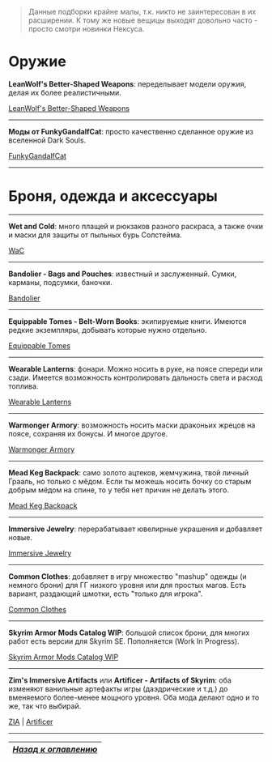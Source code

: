 > Данные подборки крайне малы, т.к. никто не заинтересован в их расширении. К тому же новые вещицы выходят довольно часто - просто смотри новинки Нексуса.

# Оружие

**LeanWolf's Better-Shaped Weapons**: переделывает модели оружия, делая их более реалистичными.

[LeanWolf's Better-Shaped Weapons](https://www.nexusmods.com/skyrimspecialedition/mods/2017)

------

**Моды от FunkyGandalfCat**: просто качественно сделанное оружие из вселенной Dark Souls.

[FunkyGandalfCat](https://www.nexusmods.com/skyrimspecialedition/users/31528195/?tab=user+files)

------

# Броня, одежда и аксессуары

------

**Wet and Cold**: много плащей и рюкзаков разного раскраса, а также очки и маски для защиты от пыльных бурь Солстейма.

[WaC](https://www.nexusmods.com/skyrimspecialedition/mods/644)

------

**Bandolier - Bags and Pouches**: известный и заслуженный. Сумки, карманы, подсумки, баночки.

[Bandolier](https://www.nexusmods.com/skyrimspecialedition/mods/2417)

------

**Equippable Tomes - Belt-Worn Books**: экипируемые книги. Имеются редкие экземпляры, добывать которые нужно отдельно.

[Equippable Tomes](https://www.nexusmods.com/skyrimspecialedition/mods/157)

------

**Wearable Lanterns**: фонари. Можно носить в руке, на поясе спереди или сзади. Имеется возможность контролировать дальность света и расход топлива.

[Wearable Lanterns](https://www.nexusmods.com/skyrimspecialedition/mods/7560)

------

**Warmonger Armory**: возможность носить маски драконьих жрецов на поясе, сохраняя их бонусы. И многое другое.

[Warmonger Armory](https://www.nexusmods.com/skyrimspecialedition/mods/4956)

------

**Mead Keg Backpack**: само золото ацтеков, жемчужина, твой личный Грааль, но только с мёдом. Если ты можешь носить бочку со старым добрым мёдом на спине, то у тебя нет причин не делать этого.

[Mead Keg Backpack](https://www.nexusmods.com/skyrimspecialedition/mods/3276)

------

**Immersive Jewelry**: перерабатывает ювелирные украшения и добавляет новые.

[Immersive Jewelry](https://www.nexusmods.com/skyrimspecialedition/mods/5336)

------

**Common Clothes**: добавляет в игру множество "mashup" одежды (и немного брони) для ГГ низкого уровня или для простых магов. Есть вариант, раздающий шмотки, есть "только для игрока".

[Common Clothes](https://www.nexusmods.com/skyrimspecialedition/mods/5063)

------

**Skyrim Armor Mods Catalog WIP**: большой список брони, для многих работ есть версии для Skyrim SE. Пополняется (Work In Progress).

[Skyrim Armor Mods Catalog WIP](https://docs.google.com/spreadsheets/d/14O01_ceGGbzXhy-pqi0jyPMQETMCjBH-muigDywD7Us/edit?usp=sharing)

------

**Zim's Immersive Artifacts** или **Artificer - Artifacts of Skyrim**: оба изменяют ванильные артефакты игры (даэдрические и т.д.) до вменяемого более-менее мощного уровня. Оба мода делают одно и то же, так что выбирай.

[ZIA](https://www.nexusmods.com/skyrimspecialedition/mods/9138) | [Artificer](https://www.nexusmods.com/skyrimspecialedition/mods/6674)

------

|[*Назад к оглавлению*](../01_Оглавление.md)|
|:---:|
